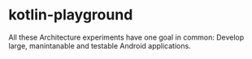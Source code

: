 # kotlin-playground
All these Architecture experiments have one goal in common: Develop large, manintanable and testable Android applications.
